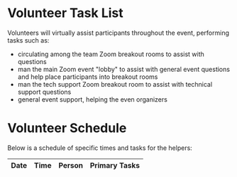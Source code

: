 # Volunteer Task List

Volunteers will virtually assist participants throughout the event, performing tasks such as:

* circulating among the team Zoom breakout rooms to assist with questions
* man the main Zoom event "lobby" to assist with general event questions and help place participants into breakout rooms
* man the tech support Zoom breakout room to assist with technical support questions
* general event support, helping the even organizers


# Volunteer Schedule

Below is a schedule of specific times and tasks for the helpers:

Date       | Time                | Person              | Primary Tasks |
| :--        | :--                 | :--                 | :-- |


